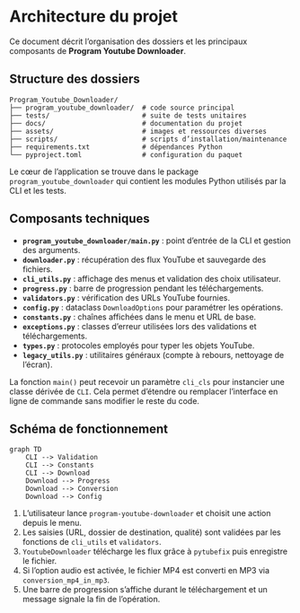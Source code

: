 # Architecture du projet

Ce document décrit l’organisation des dossiers et les principaux composants de **Program Youtube Downloader**.

## Structure des dossiers

```text
Program_Youtube_Downloader/
├── program_youtube_downloader/  # code source principal
├── tests/                       # suite de tests unitaires
├── docs/                        # documentation du projet
├── assets/                      # images et ressources diverses
├── scripts/                     # scripts d’installation/maintenance
├── requirements.txt             # dépendances Python
└── pyproject.toml               # configuration du paquet
```

Le cœur de l’application se trouve dans le package `program_youtube_downloader` qui contient les modules Python utilisés par la CLI et les tests.

## Composants techniques

- **`program_youtube_downloader/main.py`** : point d’entrée de la CLI et gestion des arguments.
- **`downloader.py`** : récupération des flux YouTube et sauvegarde des fichiers.
- **`cli_utils.py`** : affichage des menus et validation des choix utilisateur.
- **`progress.py`** : barre de progression pendant les téléchargements.
- **`validators.py`** : vérification des URLs YouTube fournies.
- **`config.py`** : dataclass `DownloadOptions` pour paramétrer les opérations.
- **`constants.py`** : chaînes affichées dans le menu et URL de base.
- **`exceptions.py`** : classes d’erreur utilisées lors des validations et téléchargements.
- **`types.py`** : protocoles employés pour typer les objets YouTube.
- **`legacy_utils.py`** : utilitaires généraux (compte à rebours, nettoyage de l’écran).

La fonction `main()` peut recevoir un paramètre `cli_cls` pour instancier une
classe dérivée de `CLI`. Cela permet d’étendre ou remplacer l’interface en ligne
de commande sans modifier le reste du code.

## Schéma de fonctionnement

```mermaid
graph TD
    CLI --> Validation
    CLI --> Constants
    CLI --> Download
    Download --> Progress
    Download --> Conversion
    Download --> Config
```

1. L’utilisateur lance `program-youtube-downloader` et choisit une action depuis le menu.
2. Les saisies (URL, dossier de destination, qualité) sont validées par les fonctions de `cli_utils` et `validators`.
3. `YoutubeDownloader` télécharge les flux grâce à `pytubefix` puis enregistre le fichier.
4. Si l’option audio est activée, le fichier MP4 est converti en MP3 via `conversion_mp4_in_mp3`.
5. Une barre de progression s’affiche durant le téléchargement et un message signale la fin de l’opération.
